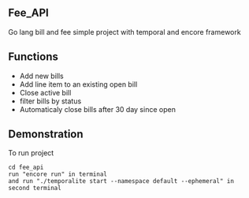 ## Fee_API
Go lang bill and fee simple project with temporal and encore framework

## Functions
- Add new bills
- Add line item to an existing open bill
- Close active bill
- filter bills by status
- Automaticaly close bills after 30 day since open

## Demonstration
To run project
```
cd fee_api
run "encore run" in terminal
and run "./temporalite start --namespace default --ephemeral" in second terminal
```

